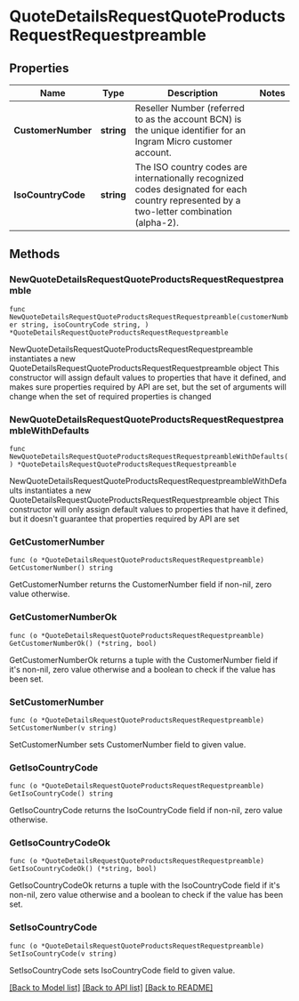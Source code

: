 # QuoteDetailsRequestQuoteProductsRequestRequestpreamble

## Properties

Name | Type | Description | Notes
------------ | ------------- | ------------- | -------------
**CustomerNumber** | **string** | Reseller Number (referred to as the account BCN) is the unique identifier for an Ingram Micro customer account. | 
**IsoCountryCode** | **string** | The ISO country codes are internationally recognized codes designated for each country represented by a two-letter combination (alpha-2). | 

## Methods

### NewQuoteDetailsRequestQuoteProductsRequestRequestpreamble

`func NewQuoteDetailsRequestQuoteProductsRequestRequestpreamble(customerNumber string, isoCountryCode string, ) *QuoteDetailsRequestQuoteProductsRequestRequestpreamble`

NewQuoteDetailsRequestQuoteProductsRequestRequestpreamble instantiates a new QuoteDetailsRequestQuoteProductsRequestRequestpreamble object
This constructor will assign default values to properties that have it defined,
and makes sure properties required by API are set, but the set of arguments
will change when the set of required properties is changed

### NewQuoteDetailsRequestQuoteProductsRequestRequestpreambleWithDefaults

`func NewQuoteDetailsRequestQuoteProductsRequestRequestpreambleWithDefaults() *QuoteDetailsRequestQuoteProductsRequestRequestpreamble`

NewQuoteDetailsRequestQuoteProductsRequestRequestpreambleWithDefaults instantiates a new QuoteDetailsRequestQuoteProductsRequestRequestpreamble object
This constructor will only assign default values to properties that have it defined,
but it doesn't guarantee that properties required by API are set

### GetCustomerNumber

`func (o *QuoteDetailsRequestQuoteProductsRequestRequestpreamble) GetCustomerNumber() string`

GetCustomerNumber returns the CustomerNumber field if non-nil, zero value otherwise.

### GetCustomerNumberOk

`func (o *QuoteDetailsRequestQuoteProductsRequestRequestpreamble) GetCustomerNumberOk() (*string, bool)`

GetCustomerNumberOk returns a tuple with the CustomerNumber field if it's non-nil, zero value otherwise
and a boolean to check if the value has been set.

### SetCustomerNumber

`func (o *QuoteDetailsRequestQuoteProductsRequestRequestpreamble) SetCustomerNumber(v string)`

SetCustomerNumber sets CustomerNumber field to given value.


### GetIsoCountryCode

`func (o *QuoteDetailsRequestQuoteProductsRequestRequestpreamble) GetIsoCountryCode() string`

GetIsoCountryCode returns the IsoCountryCode field if non-nil, zero value otherwise.

### GetIsoCountryCodeOk

`func (o *QuoteDetailsRequestQuoteProductsRequestRequestpreamble) GetIsoCountryCodeOk() (*string, bool)`

GetIsoCountryCodeOk returns a tuple with the IsoCountryCode field if it's non-nil, zero value otherwise
and a boolean to check if the value has been set.

### SetIsoCountryCode

`func (o *QuoteDetailsRequestQuoteProductsRequestRequestpreamble) SetIsoCountryCode(v string)`

SetIsoCountryCode sets IsoCountryCode field to given value.



[[Back to Model list]](../README.md#documentation-for-models) [[Back to API list]](../README.md#documentation-for-api-endpoints) [[Back to README]](../README.md)



